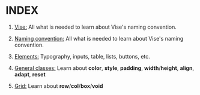 # INDEX

1. [Vise:](https://github.com/Appforge-lab/css-vise/blob/master/doc/naming_convention.md)
  All what is needed to learn about Vise's naming convention.

2. [Naming convention:](https://github.com/Appforge-lab/css-vise/blob/master/docs/naming_convention.md)
  All what is needed to learn about Vise's naming convention.
  
3. [Elements:](https://github.com/Appforge-lab/css-vise/blob/master/docs/elements.md)
  Typography, inputs, table, lists, buttons, etc.

4. [General classes:](https://github.com/Appforge-lab/css-vise/blob/master/docs/general_classes.md)
  Learn about **color**, **style**, **padding**, **width**/**height**, **align**, **adapt**, **reset**

5. [Grid:](https://github.com/Appforge-lab/css-vise/blob/master/doc/grid.md)
  Learn about **row**/**col**/**box**/**void**
